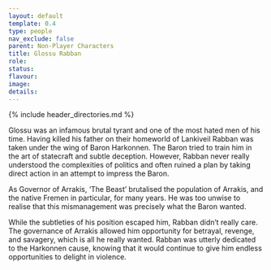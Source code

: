 ```yaml
---
layout: default
template: 0.4
type: people
nav_exclude: false
parent: Non-Player Characters
title: Glossu Rabban
role: 
status: 
flavour: 
image: 
details:
---
```


{% include header_directories.md %}

Glossu was an infamous brutal tyrant and one of the most hated men of his time. Having killed his father on their homeworld of Lankiveil Rabban was taken under the wing of Baron Harkonnen. The Baron tried to train him in the art of statecraft and subtle deception. However, Rabban never really understood the complexities of politics and often ruined a plan by taking direct action in an attempt to impress the Baron.

As Governor of Arrakis, ‘The Beast’ brutalised the
population of Arrakis, and the native Fremen in particular, for many years. He was too unwise to realise that this
mismanagement was precisely what the Baron wanted.

While the subtleties of his position escaped him,
Rabban didn’t really care. The governance of Arrakis
allowed him opportunity for betrayal, revenge, and savagery, which is all he really wanted. Rabban was utterly dedicated to the Harkonnen cause, knowing that it would
continue to give him endless opportunities to delight in
violence.
